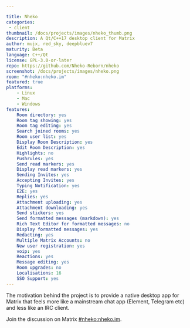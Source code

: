 ```yaml
---

title: Nheko
categories:
 - client
thumbnail: /docs/projects/images/nheko_thumb.png
description: A Qt/C++17 desktop client for Matrix
author: mujx, red_sky, deepbluev7
maturity: Beta
language: C++/Qt
license: GPL-3.0-or-later
repo: https://github.com/Nheko-Reborn/nheko
screenshot: /docs/projects/images/nheko.png
room: "#nheko:nheko.im"
featured: true
platforms:
    - Linux
    - Mac
    - Windows
features:
    Room directory: yes
    Room tag showing: yes
    Room tag editing: yes
    Search joined rooms: yes
    Room user list: yes
    Display Room Description: yes
    Edit Room Description: yes
    Highlights: no
    Pushrules: yes
    Send read markers: yes
    Display read markers: yes
    Sending Invites: yes
    Accepting Invites: yes
    Typing Notification: yes
    E2E: yes
    Replies: yes
    Attachment uploading: yes
    Attachment downloading: yes
    Send stickers: yes
    Send formatted messages (markdown): yes
    Rich Text Editor for formatted messages: no
    Display formatted messages: yes
    Redacting: yes
    Multiple Matrix Accounts: no
    New user registration: yes
    voip: yes
    Reactions: yes
    Message editing: yes
    Room upgrades: no
    Localisations: 16
    SSO Support: yes
---
```


The motivation behind the project is to provide a native desktop app for Matrix that feels more like a mainstream chat app (Element, Telegram etc) and less like an IRC client.

Join the discussion on Matrix [#nheko:nheko.im](https://matrix.to/#/#nheko:nheko.im).
